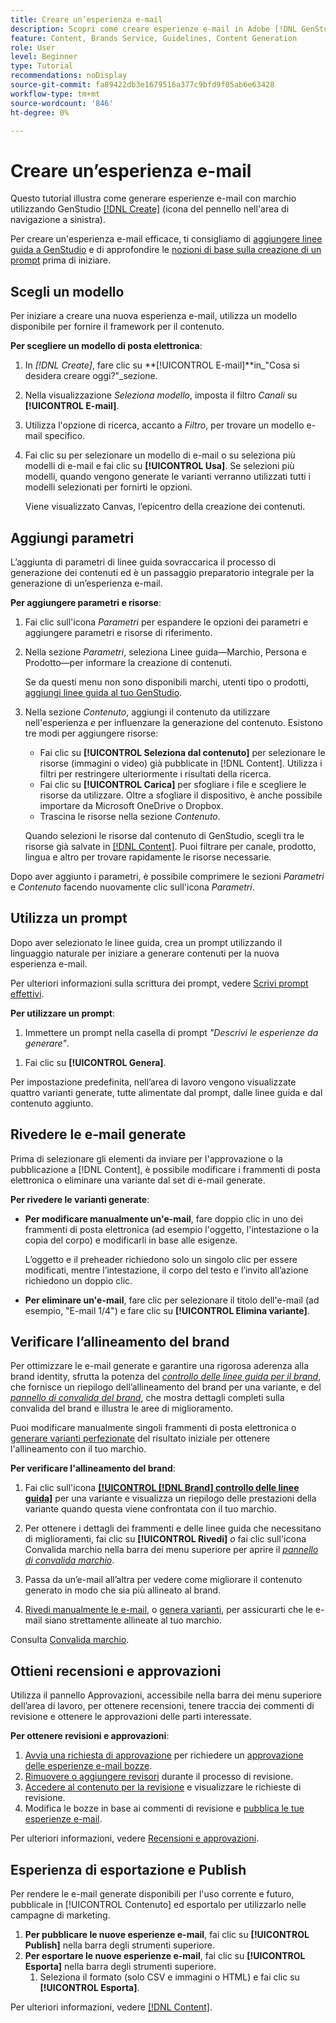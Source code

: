 ```yaml
---
title: Creare un’esperienza e-mail
description: Scopri come creare esperienze e-mail in Adobe [!DNL GenStudio].
feature: Content, Brands Service, Guidelines, Content Generation
role: User
level: Beginner
type: Tutorial
recommendations: noDisplay
source-git-commit: fa89422db3e1679516a377c9bfd9f05ab6e63428
workflow-type: tm+mt
source-wordcount: '846'
ht-degree: 0%

---
```



# Creare un’esperienza e-mail

Questo tutorial illustra come generare esperienze e-mail con marchio utilizzando GenStudio [[!DNL Create]](/help/user-guide/create/overview.md) (icona del pennello nell&#39;area di navigazione a sinistra).

Per creare un&#39;esperienza e-mail efficace, ti consigliamo di [aggiungere linee guida a GenStudio](/help/user-guide/guidelines/add-guidelines.md) e di approfondire le [nozioni di base sulla creazione di un prompt](/help/user-guide/effective-prompts.md) prima di iniziare.

## Scegli un modello

Per iniziare a creare una nuova esperienza e-mail, utilizza un modello disponibile per fornire il framework per il contenuto.

**Per scegliere un modello di posta elettronica**:

1. In _[!DNL Create]_, fare clic su **[!UICONTROL E-mail]**in_&quot;Cosa si desidera creare oggi?&quot;_sezione.
1. Nella visualizzazione _Seleziona modello_, imposta il filtro _Canali_ su **[!UICONTROL E-mail]**.
1. Utilizza l&#39;opzione di ricerca, accanto a _Filtro_, per trovare un modello e-mail specifico.
1. Fai clic su per selezionare un modello di e-mail o su seleziona più modelli di e-mail e fai clic su **[!UICONTROL Usa]**. Se selezioni più modelli, quando vengono generate le varianti verranno utilizzati tutti i modelli selezionati per fornirti le opzioni.

   Viene visualizzato Canvas, l’epicentro della creazione dei contenuti.

## Aggiungi parametri

L’aggiunta di parametri di linee guida sovraccarica il processo di generazione dei contenuti ed è un passaggio preparatorio integrale per la generazione di un’esperienza e-mail.

**Per aggiungere parametri e risorse**:

1. Fai clic sull&#39;icona _Parametri_ per espandere le opzioni dei parametri e aggiungere parametri e risorse di riferimento.
1. Nella sezione _Parametri_, seleziona Linee guida—Marchio, Persona e Prodotto—per informare la creazione di contenuti.

   Se da questi menu non sono disponibili marchi, utenti tipo o prodotti, [aggiungi linee guida al tuo GenStudio](/help/user-guide/guidelines/add-guidelines.md).

1. Nella sezione _Contenuto_, aggiungi il contenuto da utilizzare nell&#39;esperienza *e* per influenzare la generazione del contenuto. Esistono tre modi per aggiungere risorse:
   * Fai clic su **[!UICONTROL Seleziona dal contenuto]** per selezionare le risorse (immagini o video) già pubblicate in [!DNL Content]. Utilizza i filtri per restringere ulteriormente i risultati della ricerca.
   * Fai clic su **[!UICONTROL Carica]** per sfogliare i file e scegliere le risorse da utilizzare. Oltre a sfogliare il dispositivo, è anche possibile importare da Microsoft OneDrive o Dropbox.
   * Trascina le risorse nella sezione _Contenuto_.

   Quando selezioni le risorse dal contenuto di GenStudio, scegli tra le risorse già salvate in [[!DNL Content]](/help/user-guide/content/overview.md). Puoi filtrare per canale, prodotto, lingua e altro per trovare rapidamente le risorse necessarie.

Dopo aver aggiunto i parametri, è possibile comprimere le sezioni *Parametri* e *Contenuto* facendo nuovamente clic sull&#39;icona _Parametri_.

## Utilizza un prompt

Dopo aver selezionato le linee guida, crea un prompt utilizzando il linguaggio naturale per iniziare a generare contenuti per la nuova esperienza e-mail.

Per ulteriori informazioni sulla scrittura dei prompt, vedere [Scrivi prompt effettivi](/help/user-guide/effective-prompts.md).

**Per utilizzare un prompt**:

1. Immettere un prompt nella casella di prompt _&quot;Descrivi le esperienze da generare&quot;_.
   <!-- If the prompt box is not visible, click **[!UICONTROL Open to prompt]** to expand it. -->

<!-- 1. Optionally, click one of the prompt suggestions visible just above the prompt text box. Clicking a suggestion auto-fills the suggested prompt in the prompt box. -->
1. Fai clic su **[!UICONTROL Genera]**.

Per impostazione predefinita, nell’area di lavoro vengono visualizzate quattro varianti generate, tutte alimentate dal prompt, dalle linee guida e dal contenuto aggiunto.

## Rivedere le e-mail generate

Prima di selezionare gli elementi da inviare per l&#39;approvazione o la pubblicazione a [!DNL Content], è possibile modificare i frammenti di posta elettronica o eliminare una variante dal set di e-mail generate.

**Per rivedere le varianti generate**:

* **Per modificare manualmente un&#39;e-mail**, fare doppio clic in uno dei frammenti di posta elettronica (ad esempio l&#39;oggetto, l&#39;intestazione o la copia del corpo) e modificarli in base alle esigenze.

  L’oggetto e il preheader richiedono solo un singolo clic per essere modificati, mentre l’intestazione, il corpo del testo e l’invito all’azione richiedono un doppio clic.

* **Per eliminare un&#39;e-mail**, fare clic per selezionare il titolo dell&#39;e-mail (ad esempio, &quot;E-mail 1/4&quot;) e fare clic su **[!UICONTROL Elimina variante]**.

## Verificare l’allineamento del brand

Per ottimizzare le e-mail generate e garantire una rigorosa aderenza alla brand identity, sfrutta la potenza del [_controllo delle linee guida per il brand_](/help/user-guide/guidelines/brand-validation.md#brand-guidelines-check), che fornisce un riepilogo dell’allineamento del brand per una variante, e del [_pannello di convalida del brand_](/help/user-guide/guidelines/brand-validation.md#brand-validation-panel), che mostra dettagli completi sulla convalida del brand e illustra le aree di miglioramento.

Puoi modificare manualmente singoli frammenti di posta elettronica o [generare varianti perfezionate](/help/user-guide/create/generate-variants.md) del risultato iniziale per ottenere l&#39;allineamento con il tuo marchio.

**Per verificare l&#39;allineamento del brand**:

1. Fai clic sull&#39;icona [**[!UICONTROL [!DNL Brand] controllo delle linee guida]**](/help/user-guide/guidelines/brand-validation.md#brand-guidelines-check) per una variante e visualizza un riepilogo delle prestazioni della variante quando questa viene confrontata con il tuo marchio.
1. Per ottenere i dettagli dei frammenti e delle linee guida che necessitano di miglioramenti, fai clic su **[!UICONTROL Rivedi]** _o_ fai clic sull&#39;icona Convalida marchio nella barra dei menu superiore per aprire il [_pannello di convalida marchio_](/help/user-guide/guidelines/brand-validation.md#brand-validation-panel).

1. Passa da un’e-mail all’altra per vedere come migliorare il contenuto generato in modo che sia più allineato al brand.
1. [Rivedi manualmente le e-mail](#revise-generated-emails), o [genera varianti](/help/user-guide/create/generate-variants.md), per assicurarti che le e-mail siano strettamente allineate al tuo marchio.

Consulta [Convalida marchio](/help/user-guide/guidelines/brand-validation.md).

## Ottieni recensioni e approvazioni

Utilizza il pannello Approvazioni, accessibile nella barra dei menu superiore dell’area di lavoro, per ottenere recensioni, tenere traccia dei commenti di revisione e ottenere le approvazioni delle parti interessate.

**Per ottenere revisioni e approvazioni**:

1. [Avvia una richiesta di approvazione](/help/user-guide/approvals/request-review.md) per richiedere un [approvazione delle esperienze e-mail bozze](/help/user-guide/approvals/approve-content.md).
1. [Rimuovere o aggiungere revisori](/help/user-guide/approvals/review-and-edit.md#manage-approvals) durante il processo di revisione.
1. [Accedere al contenuto per la revisione](/help/user-guide/approvals/review-and-edit.md#access-content-for-review) e visualizzare le richieste di revisione.
1. Modifica le bozze in base ai commenti di revisione e [pubblica le tue esperienze e-mail](#publish-and-export-experience).

Per ulteriori informazioni, vedere [Recensioni e approvazioni](/help/user-guide/approvals/overview.md).

## Esperienza di esportazione e Publish

Per rendere le e-mail generate disponibili per l&#39;uso corrente e futuro, pubblicale in [!UICONTROL Contenuto] ed esportalo per utilizzarlo nelle campagne di marketing.

1. **Per pubblicare le nuove esperienze e-mail**, fai clic su **[!UICONTROL Publish]** nella barra degli strumenti superiore.
1. **Per esportare le nuove esperienze e-mail**, fai clic su **[!UICONTROL Esporta]** nella barra degli strumenti superiore.
   1. Seleziona il formato (solo CSV e immagini o HTML) e fai clic su **[!UICONTROL Esporta]**.

Per ulteriori informazioni, vedere [[!DNL Content]](/help/user-guide/content/overview.md#search-and-find-approved-content).
